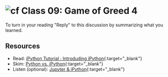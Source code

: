 # ![cf](http://i.imgur.com/7v5ASc8.png) Class 09: Game of Greed 4

To turn in your reading "Reply" to this discussion by summarizing what you learned.

## Resources
- Read: [iPython Tutorial : Introduding iPython](https://ipython.readthedocs.io/en/stable/interactive/index.html){:target="_blank"}
- Skim: [Python vs. iPython](https://ipython.readthedocs.io/en/stable/interactive/python-ipython-diff.html){:target="_blank"}
- Listen (optional): [Jupyter & iPython](https://soundcloud.com/talkpython/44-project-jupyter-and-ipython){:target="_blank"}
